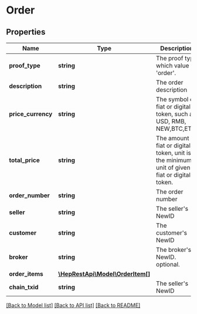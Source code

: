 # Order

## Properties
Name | Type | Description | Notes
------------ | ------------- | ------------- | -------------
**proof_type** | **string** | The proof type which value is &#x27;order&#x27;. | 
**description** | **string** | The order description | 
**price_currency** | **string** | The symbol of fiat or digital token, such as USD, RMB, NEW,BTC,ETH. | 
**total_price** | **string** | The amount of fiat or digital token, unit is the minimum unit of given fiat or digital token. | 
**order_number** | **string** | The order number | 
**seller** | **string** | The seller&#x27;s NewID | 
**customer** | **string** | The customer&#x27;s NewID | 
**broker** | **string** | The broker&#x27;s NewID. optional. | 
**order_items** | [**\HepRestApi\Model\OrderItem[]**](OrderItem.md) |  | 
**chain_txid** | **string** | The seller&#x27;s NewID | [optional] 

[[Back to Model list]](../README.md#documentation-for-models) [[Back to API list]](../README.md#documentation-for-api-endpoints) [[Back to README]](../README.md)

